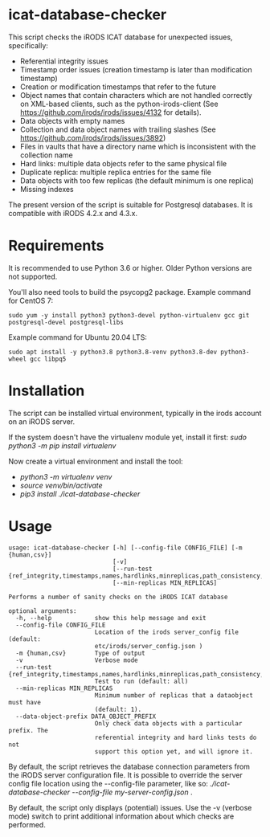 # icat-database-checker

This script checks the iRODS ICAT database for unexpected issues, specifically:
- Referential integrity issues
- Timestamp order issues (creation timestamp is later than modification timestamp)
- Creation or modification timestamps that refer to the future
- Object names that contain characters which are not handled correctly on XML-based clients,
  such as the python-irods-client (See https://github.com/irods/irods/issues/4132 for details).
- Data objects with empty names
- Collection and data object names with trailing slashes (See https://github.com/irods/irods/issues/3892)
- Files in vaults that have a directory name which is inconsistent with the collection name
- Hard links: multiple data objects refer to the same physical file
- Duplicate replica: multiple replica entries for the same file
- Data objects with too few replicas (the default minimum is one replica)
- Missing indexes

The present version of the script is suitable for Postgresql databases. It is compatible with iRODS 4.2.x and 4.3.x.

# Requirements

It is recommended to use Python 3.6 or higher. Older Python versions are not supported.

You'll also need tools to build the psycopg2 package. Example command for CentOS 7:

```
sudo yum -y install python3 python3-devel python-virtualenv gcc git postgresql-devel postgresql-libs
```

Example command for Ubuntu 20.04 LTS:

```
sudo apt install -y python3.8 python3.8-venv python3.8-dev python3-wheel gcc libpq5
```

# Installation

The script can be installed virtual environment, typically in the irods account on an iRODS server.

If the system doesn't have the virtualenv module yet, install it first: _sudo python3 -m pip install virtualenv_

Now create a virtual environment and install the tool:
- _python3 -m virtualenv venv_
- _source venv/bin/activate_
- _pip3 install ./icat-database-checker_

# Usage

```
usage: icat-database-checker [-h] [--config-file CONFIG_FILE] [-m {human,csv}]
                             [-v]
                             [--run-test {ref_integrity,timestamps,names,hardlinks,minreplicas,path_consistency,indexes,all}]
                             [--min-replicas MIN_REPLICAS]

Performs a number of sanity checks on the iRODS ICAT database

optional arguments:
  -h, --help            show this help message and exit
  --config-file CONFIG_FILE
                        Location of the irods server_config file (default:
                        etc/irods/server_config.json )
  -m {human,csv}        Type of output
  -v                    Verbose mode
  --run-test {ref_integrity,timestamps,names,hardlinks,minreplicas,path_consistency,all}
                        Test to run (default: all)
  --min-replicas MIN_REPLICAS
                        Minimum number of replicas that a dataobject must have
                        (default: 1).
  --data-object-prefix DATA_OBJECT_PREFIX
                        Only check data objects with a particular prefix. The
                        referential integrity and hard links tests do not
                        support this option yet, and will ignore it.

```

By default, the script retrieves the database connection parameters from the iRODS server configuration file.
It is possible to override the server config file location using the --config-file parameter, like so:
_./icat-database-checker --config-file my-server-config.json_ . 

By default, the script only displays (potential) issues.  Use the -v (verbose mode) switch to print additional
information about which checks are performed.
